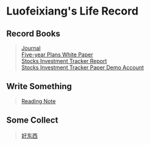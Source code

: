# Luofeixiang's Life Record

## Record Books

> [Journal](docs/R02/)  
> [Five-year Plans White Paper](docs/R00/)  
> [Stocks Investment Tracker Report](docs/R01/)  
> [Stocks Investment Tracker Paper Demo Account](docs/R03/)  

## Write Something

> [Reading Note](docs/W01/)  

## Some Collect

> [好东西](docs/S01/)  
